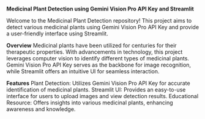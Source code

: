 **Medicinal Plant Detection using Gemini Vision Pro API Key and Streamlit**

Welcome to the Medicinal Plant Detection repository! This project aims to detect various medicinal plants using Gemini Vision Pro API Key and provide a user-friendly interface using Streamlit.

**Overview**
Medicinal plants have been utilized for centuries for their therapeutic properties. With advancements in technology, this project leverages computer vision to identify different types of medicinal plants. Gemini Vision Pro API Key serves as the backbone for image recognition, while Streamlit offers an intuitive UI for seamless interaction.

**Features**
Plant Detection: Utilizes Gemini Vision Pro API Key for accurate identification of medicinal plants.
Streamlit UI: Provides an easy-to-use interface for users to upload images and view detection results.
Educational Resource: Offers insights into various medicinal plants, enhancing awareness and knowledge.
